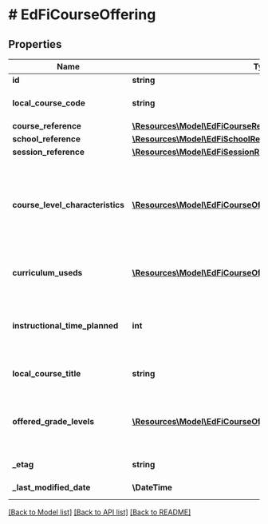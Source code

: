 # # EdFiCourseOffering

## Properties

Name | Type | Description | Notes
------------ | ------------- | ------------- | -------------
**id** | **string** |  | [optional]
**local_course_code** | **string** | The local code assigned by the School that identifies the course offering provided for the instruction of students. |
**course_reference** | [**\Resources\Model\EdFiCourseReference**](EdFiCourseReference.md) |  |
**school_reference** | [**\Resources\Model\EdFiSchoolReference**](EdFiSchoolReference.md) |  |
**session_reference** | [**\Resources\Model\EdFiSessionReference**](EdFiSessionReference.md) |  |
**course_level_characteristics** | [**\Resources\Model\EdFiCourseOfferingCourseLevelCharacteristic[]**](EdFiCourseOfferingCourseLevelCharacteristic.md) | An unordered collection of courseOfferingCourseLevelCharacteristics. The type of specific program or designation with which the course offering is associated (e.g., AP, IB, Dual Credit, CTE). This collection should only be populated if it differs from the course level characteristics identified at the course level. | [optional]
**curriculum_useds** | [**\Resources\Model\EdFiCourseOfferingCurriculumUsed[]**](EdFiCourseOfferingCurriculumUsed.md) | An unordered collection of courseOfferingCurriculumUseds. The type of curriculum used in an early learning classroom or group. | [optional]
**instructional_time_planned** | **int** | The planned total number of clock minutes of instruction for this course offering. Generally, this should be at least as many minutes as is required for completion by the related state- or district-defined course. | [optional]
**local_course_title** | **string** | The descriptive name given to a course of study offered in the school, if different from the course title. | [optional]
**offered_grade_levels** | [**\Resources\Model\EdFiCourseOfferingOfferedGradeLevel[]**](EdFiCourseOfferingOfferedGradeLevel.md) | An unordered collection of courseOfferingOfferedGradeLevels. The grade levels in which the course is offered. This collection should only be populated if it differs from the offered grade levels identified at the course level. | [optional]
**_etag** | **string** | A unique system-generated value that identifies the version of the resource. | [optional]
**_last_modified_date** | **\DateTime** | The date and time the resource was last modified. | [optional]

[[Back to Model list]](../../README.md#models) [[Back to API list]](../../README.md#endpoints) [[Back to README]](../../README.md)
